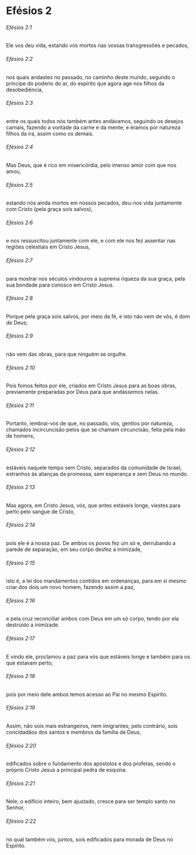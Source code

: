 # Efésios 2

###### Efésios 2:1

Ele vos deu vida, estando vós mortos nas vossas transgressões e pecados,

###### Efésios 2:2

nos quais andastes no passado, no caminho deste mundo, segundo o príncipe do poderio do ar, do espírito que agora age nos filhos da desobediência,

###### Efésios 2:3

entre os quais todos nós também antes andávamos, seguindo os desejos carnais, fazendo a vontade da carne e da mente; e éramos por natureza filhos da ira, assim como os demais.

###### Efésios 2:4

Mas Deus, que é rico em misericórdia, pelo imenso amor com que nos amou,

###### Efésios 2:5

estando nós ainda mortos em nossos pecados, deu-nos vida juntamente com Cristo (pela graça sois salvos),

###### Efésios 2:6

e nos ressuscitou juntamente com ele, e com ele nos fez assentar nas regiões celestiais em Cristo Jesus,

###### Efésios 2:7

para mostrar nos séculos vindouros a suprema riqueza da sua graça, pela sua bondade para conosco em Cristo Jesus.

###### Efésios 2:8

Porque pela graça sois salvos, por meio da fé, e isto não vem de vós, é dom de Deus;

###### Efésios 2:9

não vem das obras, para que ninguém se orgulhe.

###### Efésios 2:10

Pois fomos feitos por ele, criados em Cristo Jesus para as boas obras, previamente preparadas por Deus para que andássemos nelas.

###### Efésios 2:11

Portanto, lembrai-vos de que, no passado, vós, gentios por natureza, chamados incircuncisão pelos que se chamam circuncisão, feita pela mão de homens,

###### Efésios 2:12

estáveis naquele tempo sem Cristo, separados da comunidade de Israel, estranhos às alianças da promessa, sem esperança e sem Deus no mundo.

###### Efésios 2:13

Mas agora, em Cristo Jesus, vós, que antes estáveis longe, viestes para perto pelo sangue de Cristo,

###### Efésios 2:14

pois ele é a nossa paz. De ambos os povos fez um só e, derrubando a parede de separação, em seu corpo desfez a inimizade,

###### Efésios 2:15

isto é, a lei dos mandamentos contidos em ordenanças, para em si mesmo criar dos dois um novo homem, fazendo assim a paz,

###### Efésios 2:16

e pela cruz reconciliar ambos com Deus em um só corpo, tendo por ela destruído a inimizade.

###### Efésios 2:17

E vindo ele, proclamou a paz para vós que estáveis longe e também para os que estavam perto;

###### Efésios 2:18

pois por meio dele ambos temos acesso ao Pai no mesmo Espírito.

###### Efésios 2:19

Assim, não sois mais estrangeiros, nem imigrantes; pelo contrário, sois concidadãos dos santos e membros da família de Deus,

###### Efésios 2:20

edificados sobre o fundamento dos apóstolos e dos profetas, sendo o próprio Cristo Jesus a principal pedra de esquina.

###### Efésios 2:21

Nele, o edifício inteiro, bem ajustado, cresce para ser templo santo no Senhor,

###### Efésios 2:22

no qual também vós, juntos, sois edificados para morada de Deus no Espírito.

